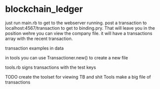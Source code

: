 # blockchain_ledger

just run main.rb to get to the webserver running. post a transaction to localhost:4567/transaction to get to binding.pry. That will leave you in the position wehre you can view the company file. it will have a transactions array with the recent transaction.

transaction examples in data

in tools you can use Transactioner.new() to create a new file

tools.rb signs transactions with the test keys

TODO
create the toolset for viewing TB and shit
Tools make a big file of transactions
